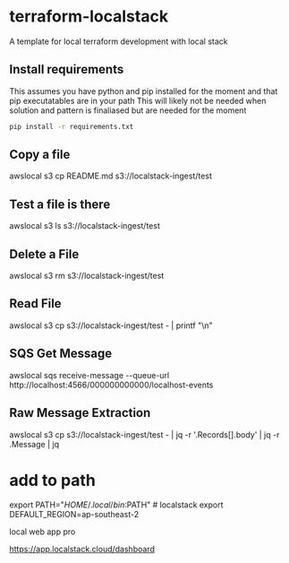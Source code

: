 # terraform-localstack

A template for local terraform development with local stack


## Install requirements

This assumes you have python and pip installed for the moment and that pip executatables are in your path
This will likely not be needed when solution and pattern is finaliased but are needed for the moment


```bash
pip install -r requirements.txt
```

## Copy a file
awslocal s3 cp README.md s3://localstack-ingest/test

## Test a file is there
awslocal s3 ls s3://localstack-ingest/test

## Delete a File
awslocal s3 rm s3://localstack-ingest/test

## Read File

awslocal s3 cp s3://localstack-ingest/test - | printf "\n"


## SQS Get Message

awslocal sqs receive-message --queue-url http://localhost:4566/000000000000/localhost-events

## Raw Message Extraction

awslocal s3 cp s3://localstack-ingest/test - | jq -r '.Records[].body' | jq -r .Message | jq

# add to path 

export PATH="$HOME/.local/bin:$PATH" # localstack
export DEFAULT_REGION=ap-southeast-2
<!-- export LAMBDA_EXECUTOR=local
export MAIN_CONTAINER_NAME=localstack_main
export AWS_SECRET_ACCESS_KEY="mock_access_key"
export AWS_ACCESS_KEY_ID="mock_secret_key"
export AWS_DEFAULT_REGION="ap-southeast-2"

export DEBUG=0
 -->

local web app pro

https://app.localstack.cloud/dashboard
